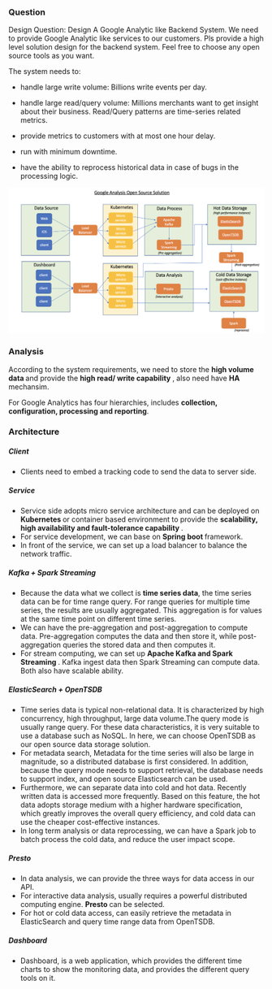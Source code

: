 ### Question
Design Question: Design A Google Analytic like Backend System. We need to provide Google Analytic like services to our customers. Pls provide a high level solution design for the backend system. Feel free to choose any open source tools as you want.

The system needs to:

- handle large write volume: Billions write events per day.

- handle large read/query volume: Millions merchants want to get insight about their business. Read/Query patterns are time-series related metrics.

- provide metrics to customers with at most one hour delay.

- run with minimum downtime.

- have the ability to reprocess historical data in case of bugs in the processing logic.

![architecture](architecture.png)

### Analysis
According to the system requirements, we need to store the <b> high volume data </b> and provide the <b> high read/ write capability </b>, also need have <b> HA </b> mechansim. 

For Google Analytics has four hierarchies, includes <b> collection, configuration, processing and reporting</b>.

### Architecture
##### Client
- Clients need to embed a tracking code to send the data to server side.
##### Service
- Service side adopts micro service architecture and can be deployed on <b> Kubernetes </b> or container based environment to provide the <b> scalability, high availability and fault-tolerance capability </b>.
- For service development, we can base on <b>Spring boot </b>framework.
- In front of the service, we can set up a load balancer to balance the network traffic.
##### Kafka + Spark Streaming
- Because the data what we collect is <b>time series data</b>, the time series data can be for time range query. For range queries for multiple time series, the results are usually aggregated. This aggregation is for values at the same time point on different time series. 
- We can have the pre-aggregation and post-aggregation to compute data. Pre-aggregation computes the data and then store it, while post-aggregation queries the stored data and then computes it. 
- For stream computing, we can set up <b> Apache Kafka and Spark Streaming </b>. Kafka ingest data then Spark Streaming can compute data. Both also have scalable ability.
#####  ElasticSearch + OpenTSDB
- Time series data is typical non-relational data. It is characterized by high concurrency, high throughput, large data volume.The query mode is usually range query. For these data characteristics, it is very suitable to use a database such as NoSQL. In here, we can choose OpenTSDB as our open source data storage solution. 
- For metadata search, Metadata for the time series will also be large in magnitude, so a distributed database is first considered. In addition, because the query mode needs to support retrieval, the database needs to support index, and open source Elasticsearch can be used.
- Furthermore, we can separate data into cold and hot data. Recently written data is accessed more frequently. Based on this feature, the hot data adopts storage medium with a higher hardware specification, which greatly improves the overall query efficiency, and cold data can use the cheaper cost-effective instances.
- In long term analysis or data reprocessing, we can have a Spark job to batch process the cold data, and reduce the user impact scope. 
##### Presto
- In data analysis, we can provide the three ways for data access in our API.
- For interactive data analysis, usually requires a powerful distributed computing engine. <b> Presto </b> can be selected. 
- For hot or cold data access, can easily retrieve the metadata in ElasticSearch and query   time range data from OpenTSDB.
##### Dashboard
- Dashboard, is a web application, which provides the different time charts to show the monitoring data, and provides the different query tools on it.
